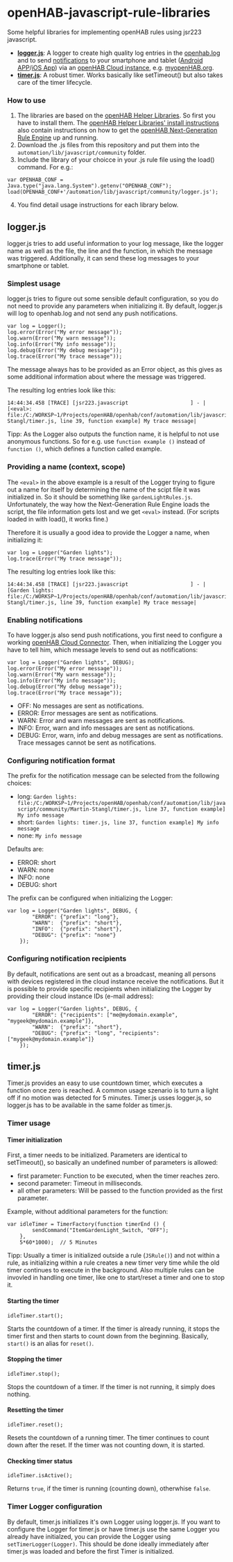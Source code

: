 # openHAB-javascript-rule-libraries
Some helpful libraries for implementing openHAB rules using jsr223 javascript.
- [**logger.js**](#loggerjs): A logger to create high quality log entries in the [openhab.log](https://www.openhab.org/docs/administration/logging.html) and to send [notifications](https://www.openhab.org/docs/configuration/actions.html#cloud-notification-actions) to your smartphone and tablet ([Android APP](https://www.openhab.org/docs/apps/android.html)/[iOS App](https://www.openhab.org/docs/apps/ios.html)) via an [openHAB Cloud instance](https://github.com/openhab/openhab-cloud), e.g. [myopenHAB.org](https://myopenhab.org/).
- [**timer.js**](#timerjs): A robust timer. Works basically like setTimeout() but also takes care of the timer lifecycle.

### How to use
1. The libraries are based on the [openHAB Helper Libraries](https://openhab-scripters.github.io/openhab-helper-libraries/index.html). So first you have to install them. The [openHAB Helper Libraries' install instructions](https://openhab-scripters.github.io/openhab-helper-libraries/Getting%20Started/Installation.html) also contain instructions on how to get the [openHAB Next-Generation Rule Engine](https://www.openhab.org/docs/configuration/rules-ng.html#next-generation-rule-engine) up and running.
2. Download the .js files from this repository and put them into the `automation/lib/javascript/community` folder.
3. Include the library of your choicce in your .js rule file using the load() command. For e.g.:
```
var OPENHAB_CONF = Java.type("java.lang.System").getenv("OPENHAB_CONF");
load(OPENHAB_CONF+'/automation/lib/javascript/community/logger.js');
```
4. You find detail usage instructions for each library below.

## logger.js
logger.js tries to add useful information to your log message, like the logger name as well as the file, the line and the function, in which the message was triggered. Additionally, it can send these log messages to your smartphone or tablet.

### Simplest usage
logger.js tries to figure out some sensible default configuration, so you do not need to provide any parameters when initializing it.
By default, logger.js will log to openhab.log and not send any push notifications.
```
var log = Logger();
log.error(Error("My error message"));
log.warn(Error("My warn message"));
log.info(Error("My info message"));
log.debug(Error("My debug message"));
log.trace(Error("My trace message"));
```
The message always has to be provided as an Error object, as this gives as some additional information about where the message was triggered.

The resulting log entries look like this:
```
14:44:34.458 [TRACE] [jsr223.javascript                    ] - |[<eval>: file:/C:/WORKSP~1/Projects/openHAB/openhab/conf/automation/lib/javascript/community/Martin-Stangl/timer.js, line 39, function example] My trace message|
```

Tipp: As the Logger also outputs the function name, it is helpful to not use anonymous functions. So for e.g. use `function example ()` instead of `function ()`, which defines a function called example.

### Providing a name (context, scope)
The `<eval>` in the above example is a result of the Logger trying to figure out a name for itself by determining the name of the scipt file it was initialized in. So it should be something like `gardenLightRules.js`. Unfortunately, the way how the Next-Generation Rule Engine loads the script, the file information gets lost and we get `<eval>` instead. (For scripts loaded in with load(), it works fine.)

Therefore it is usually a good idea to provide the Logger a name, when initializing it:
```
var log = Logger("Garden lights");
log.trace(Error("My trace message"));
```

The resulting log entries look like this:
```
14:44:34.458 [TRACE] [jsr223.javascript                    ] - |[Garden lights: file:/C:/WORKSP~1/Projects/openHAB/openhab/conf/automation/lib/javascript/community/Martin-Stangl/timer.js, line 39, function example] My trace message|
```

### Enabling notifications
To have logger.js also send push notifications, you first need to configure a working [openHAB Cloud Connector](https://www.openhab.org/addons/integrations/openhabcloud/).
Then, when initializing the Logger you have to tell him, which message levels to send out as notifications:
```
var log = Logger("Garden lights", DEBUG);
log.error(Error("My error message"));
log.warn(Error("My warn message"));
log.info(Error("My info message"));
log.debug(Error("My debug message"));
log.trace(Error("My trace message"));
```

- OFF: No messages are sent as notifications.
- ERROR: Error messages are sent as notifications.
- WARN: Error and warn messages are sent as notifications.
- INFO: Error, warn and info messages are sent as notifications. 
- DEBUG: Error, warn, info and debug messages are sent as notifications.
Trace messages cannot be sent as notifications. 

### Configuring notification format
The prefix for the notification message can be selected from the following choices:
- long: `Garden lights: file:/C:/WORKSP~1/Projects/openHAB/openhab/conf/automation/lib/javascript/community/Martin-Stangl/timer.js, line 37, function example] My info message`
- short: `Garden lights: timer.js, line 37, function example] My info message`
- none: `My info message`

Defaults are:
- ERROR: short
- WARN: none
- INFO: none
- DEBUG: short

The prefix can be configured when initializing the Logger:
```
var log = Logger("Garden lights", DEBUG, {
        "ERROR": {"prefix": "long"},
        "WARN":  {"prefix": "short"},
        "INFO":  {"prefix": "short"},
        "DEBUG": {"prefix": "none"}
    });
```

### Configuring notification recipients
By default, notifications are sent out as a broadcast, meaning all persons with devices registered in the cloud instance receive the notifications. But it is possible to provide specific recipients when initializing the Logger by providing their cloud instance IDs (e-mail address):
```
var log = Logger("Garden lights", DEBUG, {
        "ERROR": {"recipients": ["me@mydomain.example", "mygeek@mydomain.example"]},
        "WARN":  {"prefix": "short"},
        "DEBUG": {"prefix": "long", "recipients": ["mygeek@mydomain.example"]}
    });
```

## timer.js
Timer.js provides an easy to use countdown timer, which executes a function once zero is reached. A common usage szenario is to turn a light off if no motion was detected for 5 minutes.
Timer.js usses logger.js, so logger.js has to be available in the same folder as timer.js.

### Timer usage
#### Timer initialization
First, a timer needs to be initialized. 
Parameters are identical to setTimeout(), so basically an undefined number of parameters is allowed:
- first parameter: Function to be executed, when the timer reaches zero.
- second parameter: Timeout in milliseconds. 
- all other parameters: Will be passed to the function provided as the first parameter.

Example, without additional parameters for the function:
```
var idleTimer = TimerFactory(function timerEnd () {        
        sendCommand("ItemGardenLight_Switch, "OFF");        
    }, 
    5*60*1000);  // 5 Minutes
```

Tipp: Usually a timer is initialized outside a rule (`JSRule()`) and not within a rule, as initializing within a rule creates a new timer very time while the old timer continues to execute in the background. Also multiple rules can be invovled in handling one timer, like one to start/reset a timer and one to stop it.

#### Starting the timer
``` 
idleTimer.start();
``` 

Starts the countdown of a timer. 
If the timer is already running, it stops the timer first and then starts to count down from the beginning. Basically, `start()` is an alias for `reset()`.

#### Stopping the timer
``` 
idleTimer.stop();
``` 

Stops the countdown of a timer. 
If the timer is not running, it simply does nothing.

#### Resetting the timer
``` 
idleTimer.reset();
``` 

Resets the countdown of a running timer. The timer continues to count down after the reset.
If the timer was not counting down, it is started.

#### Checking timer status
``` 
idleTimer.isActive();
``` 

Returns `true`, if the timer is running (counting down), otherwhise `false`.

### Timer Logger configuration
By default, timer.js initializes it's own Logger using logger.js.
If you want to configure the Logger for timer.js or have timer.js use the same Logger you already have initialzed, you can provide the Logger using `setTimerLogger(Logger)`. This should be done ideally immediately after timer.js was loaded and before the first Timer is initialized.